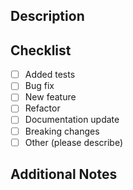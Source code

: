 ## Description

<!-- A brief description of what this pull request does. Why is this change being made? -->
<!-- Link to the issue this pull request addresses (if applicable). -->

## Checklist

- [ ] Added tests
- [ ] Bug fix
- [ ] New feature
- [ ] Refactor
- [ ] Documentation update
- [ ] Breaking changes
- [ ] Other (please describe)

## Additional Notes

<!-- Provide any additional context or notes about the pull request. -->
